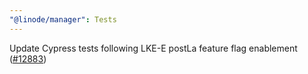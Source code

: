 ```yaml
---
"@linode/manager": Tests
---
```


Update Cypress tests following LKE-E postLa feature flag enablement ([#12883](https://github.com/linode/manager/pull/12883))
